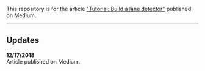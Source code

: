 This repository is for the article ["Tutorial: Build a lane detector"](https://towardsdatascience.com/tutorial-build-a-lane-detector-679fd8953132) published on Medium.

---

## Updates

**12/17/2018**</br>
Article published on Medium.
